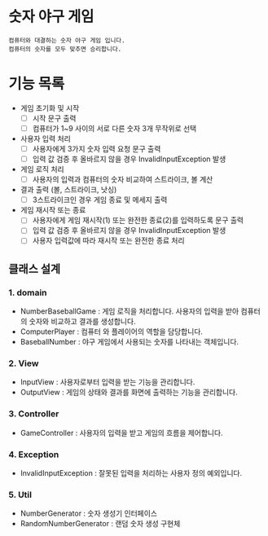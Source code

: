 # 숫자 야구 게임

    컴퓨터와 대결하는 숫자 야구 게임 입니다.
    컴퓨터의 숫자를 모두 맞추면 승리합니다.

# 기능 목록

- 게임 초기화 및 시작
    - [ ] 시작 문구 출력
    - [ ] 컴퓨터가 1~9 사이의 서로 다른 숫자 3개 무작위로 선택
  
- 사용자 입력 처리
    - [ ] 사용자에게 3가지 숫자 입력 요청 문구 출력
    - [ ] 입력 값 검증 후 올바르지 않을 경우 InvalidInputException 발생
  
- 게임 로직 처리
    - [ ] 사용자의 입력과 컴퓨터의 숫자 비교하여 스트라이크, 볼 계산
  
- 결과 출력 (볼, 스트라이크, 낫싱)
    - [ ] 3스트라이크인 경우 게임 종료 및 메세지 출력
  
- 게임 재시작 또는 종료
    - [ ] 사용자에게 게임 재시작(1) 또는 완전한 종료(2)를 입력하도록 문구 출력
    - [ ] 입력 값 검증 후 올바르지 않을 경우 InvalidInputException 발생
    - [ ] 사용자 입력값에 따라 재시작 또는 완전한 종료 처리

## 클래스 설계

### 1. domain

- NumberBaseballGame : 게임 로직을 처리합니다. 사용자의 입력을 받아 컴퓨터의 숫자와 비교하고 결과를 생성합니다.
- ComputerPlayer : 컴퓨터 와 플레이어의 역할을 담당합니다.
- BaseballNumber : 야구 게임에서 사용되는 숫자를 나타내는 객체입니다.

### 2. View

- InputView : 사용자로부터 입력을 받는 기능을 관리합니다.
- OutputView : 게임의 상태와 결과를 화면에 출력하는 기능을 관리합니다. 

### 3. Controller

- GameController : 사용자의 입력을 받고 게임의 흐름을 제어합니다.

### 4. Exception

- InvalidInputException : 잘못된 입력을 처리하는 사용자 정의 예외입니다.

### 5. Util

- NumberGenerator : 숫자 생성기 인터페이스
- RandomNumberGenerator : 랜덤 숫자 생성 구현체


